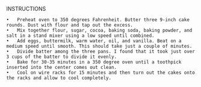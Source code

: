 INSTRUCTIONS

	•	Preheat oven to 350 degrees Fahrenheit. Butter three 9-inch cake rounds. Dust with flour and tap out the excess.
	•	Mix together flour, sugar, cocoa, baking soda, baking powder, and salt in a stand mixer using a low speed until combined.
	•	Add eggs, buttermilk, warm water, oil, and vanilla. Beat on a medium speed until smooth. This should take just a couple of minutes.
	•	Divide batter among the three pans. I found that it took just over 3 cups of the batter to divide it evenly.
	•	Bake for 30-35 minutes in a 350 degree oven until a toothpick inserted into the center comes out clean.
	•	Cool on wire racks for 15 minutes and then turn out the cakes onto the racks and allow to cool completely.
